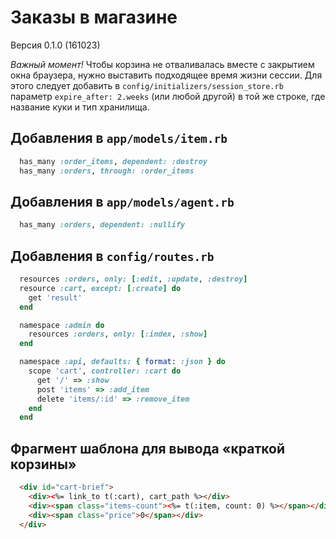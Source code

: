 Заказы в магазине
=================

Версия 0.1.0 (161023)

_Важный момент!_ 
Чтобы корзина не отваливалась вместе с закрытием окна браузера,
нужно выставить подходящее время жизни сессии. Для этого следует добавить 
в `config/initializers/session_store.rb` параметр `expire_after: 2.weeks`
(или любой другой) в той же строке, где название куки и тип хранилища.

Добавления в `app/models/item.rb`
---------------------------------

```ruby
  has_many :order_items, dependent: :destroy
  has_many :orders, through: :order_items
```

Добавления в `app/models/agent.rb`
----------------------------------

```ruby
  has_many :orders, dependent: :nullify
```

Добавления в `config/routes.rb`
-------------------------------

```ruby
  resources :orders, only: [:edit, :update, :destroy]
  resource :cart, except: [:create] do
    get 'result'
  end

  namespace :admin do
    resources :orders, only: [:index, :show]
  end

  namespace :api, defaults: { format: :json } do
    scope 'cart', controller: :cart do
      get '/' => :show
      post 'items' => :add_item
      delete 'items/:id' => :remove_item
    end
  end
```

Фрагмент шаблона для вывода «краткой корзины»
---------------------------------------------

```html
  <div id="cart-brief">
    <div><%= link_to t(:cart), cart_path %></div>
    <div><span class="items-count"><%= t(:item, count: 0) %></span></div>
    <div><span class="price">0</span></div>
  </div>
```
